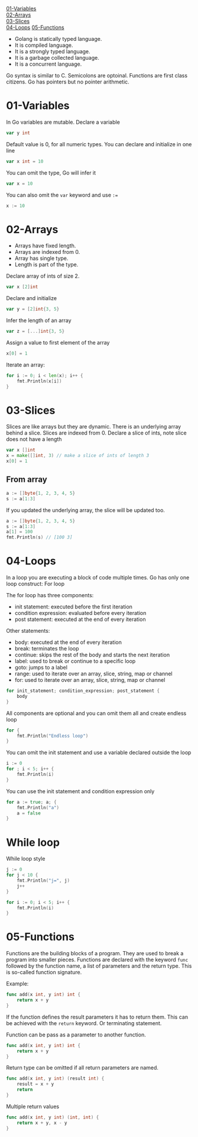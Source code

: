 
[01-Variables](#01-Variables)  
[02-Arrays](#02-Arrays)  
[03-Slices](#03-Slices)  
[04-Loops](#04-Loops)
[05-Functions](#05-Functions)

- Golang is statically typed language. 
- It is compiled language. 
- It is a strongly typed language.
- It is a garbage collected language. 
- It is a concurrent language.

Go syntax is similar to C.
Semicolons are optoinal.
Functions are first class citizens.
Go has pointers but no pointer arithmetic.

# 01-Variables
In Go variables are mutable.
Declare a variable
```go
var y int
```
Default value is 0, for all numeric types.
You can declare and initialize in one line

```go
var x int = 10
```
You can omit the type, Go will infer it
```go
var x = 10
```
You can also omit the `var` keyword and use `:=`
```go
x := 10
```

# 02-Arrays
- Arrays have fixed length.
- Arrays are indexed from 0.
- Array has single type.
- Length is part of the type.


Declare array of ints of size 2. 
```go
var x [2]int
```

Declare and initialize
```go
var y = [2]int{3, 5}
```

Infer the length of an array
```go
var z = [...]int{3, 5}
```

Assign a value to first element of the array
```go
x[0] = 1
```

Iterate an array:
```go
for i := 0; i < len(x); i++ {
    fmt.Println(x[i])
}
```


# 03-Slices
Slices are like arrays but they are dynamic. There is an underlying array behind a slice.
Slices are indexed from 0.
Declare a slice of ints, note slice does not have a length
```go
var x []int
x = make([]int, 3) // make a slice of ints of length 3
x[0] = 1
```

## From array

```go
a := []byte{1, 2, 3, 4, 5}
s := a[1:3]
```

If you updated the underlying array, the slice will be updated too.
```go 
a := []byte{1, 2, 3, 4, 5}
s := a[1:3]
a[1] = 100
fmt.Println(s) // [100 3]
```


# 04-Loops
In a loop you are executing a block of code multiple times.
Go has only one loop construct:
For loop

The for loop has three components:
- init statement: executed before the first iteration
- condition expression: evaluated before every iteration
- post statement: executed at the end of every iteration

Other statements:
- body: executed at the end of every iteration
- break: terminates the loop
- continue: skips the rest of the body and starts the next iteration
- label: used to break or continue to a specific loop
- goto: jumps to a label
- range: used to iterate over an array, slice, string, map or channel
- for: used to iterate over an array, slice, string, map or channel

```go
for init_statement; condition_expression; post_statement {
    body
}
```

All components are optional and you can omit them all and create
endless loop
```go
for {
    fmt.Println("Endless loop")
}
``` 

You can omit the init statement and use a variable declared outside the loop
```go
i := 0
for ; i < 5; i++ {
    fmt.Println(i)
}
```

You can use the init statement and condition expression only
```go
for a := true; a; {
    fmt.Println("a")
    a = false
}
```

# While loop
While loop style
```go
j := 0
for j < 10 {
    fmt.Println("j=", j)
    j++
}
```


```go
for i := 0; i < 5; i++ {
    fmt.Println(i)
}
```

# 05-Functions

Functions are the building blocks of a program. They are used to break a program into smaller pieces.
Functions are declared with the keyword `func` followed by the function name, a list of parameters and the return type.
This is so-called function signature.

Example:
```go
func add(x int, y int) int {
    return x + y
}
```
If the function defines the result parameters it has to return them. This can be achieved with the `return` keyword.
Or terminating statement.

Function can be pass as a parameter to another function.
```go
func add(x int, y int) int {
    return x + y
}
```


Return type can be omitted if all return parameters are named.
```go
func add(x int, y int) (result int) {
    result = x + y
    return
}
```

Multiple return values
```go
func add(x int, y int) (int, int) {
    return x + y, x - y
}
```



